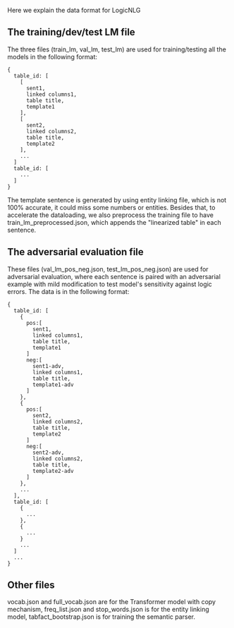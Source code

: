 Here we explain the data format for LogicNLG

## The training/dev/test LM file
The three files (train_lm, val_lm, test_lm) are used for training/testing all the models in the following format:
```
{
  table_id: [ 
    [
      sent1,
      linked columns1,
      table title,
      template1
    ],
    [
      sent2,
      linked columns2,
      table title,
      template2
    ],
    ...
  ]
  table_id: [
    ...
  ]
}
```
The template sentence is generated by using entity linking file, which is not 100% accurate, it could miss some numbers or entities. Besides that, to accelerate the dataloading, we also preprocess the training file to have train_lm_preprocessed.json, which appends the "linearized table" in each sentence.


## The adversarial evaluation file
These files (val_lm_pos_neg.json, test_lm_pos_neg.json) are used for adversarial evaluation, where each sentence is paired with an adversarial example with mild modification to test model's sensitivity against logic errors. The data is in the following format:
```
{
  table_id: [ 
    {
      pos:[
        sent1,
        linked columns1,
        table title,
        template1        
      ]
      neg:[
        sent1-adv,
        linked columns1,
        table title,
        template1-adv        
      ]
    },
    {
      pos:[
        sent2,
        linked columns2,
        table title,
        template2  
      ]
      neg:[
        sent2-adv,
        linked columns2,
        table title,
        template2-adv
      ]    
    },
    ...
  ],
  table_id: [
    {
      ...
    },
    {
      ...    
    }
    ...
  ]
  ...
}
```

## Other files
vocab.json and full_vocab.json are for the Transformer model with copy mechanism, freq_list.json and stop_words.json is for the entity linking model, tabfact_bootstrap.json is for training the semantic parser.
